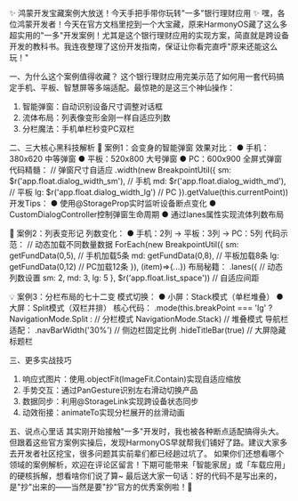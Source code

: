 ✨ 鸿蒙开发宝藏案例大放送！今天手把手带你玩转"一多"银行理财应用 ✨
嘿，各位鸿蒙开发者！今天在官方文档里挖到一个大宝藏，原来HarmonyOS藏了这么多超实用的"一多"开发案例！尤其是这个银行理财应用的实现方案，简直就是跨设备开发的教科书。我连夜整理了这份开发指南，保证让你看完直呼"原来还能这么玩！"

一、为什么这个案例值得收藏？
这个银行理财应用完美示范了如何用一套代码搞定手机、平板、智慧屏等多端适配。最惊艳的是这三个神仙操作：
1. 智能弹窗：自动识别设备尺寸调整对话框
2. 流体布局：列表像变形金刚一样自适应列数
3. 分栏魔法：手机单栏秒变PC双栏

二、三大核心黑科技解析
🎯 案例1：会变身的智能弹窗
效果对比：
● 手机：380x620 中等弹窗
● 平板：520x800 大号弹窗
● PC：600x900 全屏式弹窗
代码精髓：
// 弹窗尺寸自适应
.width(new BreakpointUtil({
  sm: $r('app.float.dialog_width_sm'),  // 手机
  md: $r('app.float.dialog_width_md'),  // 平板
  lg: $r('app.float.dialog_width_lg')   // PC
}).getValue(this.currentPoint))
开发Tips：
● 使用@StorageProp实时监听设备断点变化
● CustomDialogController控制弹窗生命周期
● 通过lanes属性实现流体列数布局

🌟 案例2：列表变形记
列数变化：
● 手机：2列 → 平板：3列 → PC：5列
代码示范：
// 动态加载不同数量数据
ForEach(new BreakpointUtil({
  sm: getFundData(0,5),    // 手机加载5条
  md: getFundData(0,8),    // 平板加载8条
  lg: getFundData(0,12)    // PC加载12条
}), (item)=>{...})
布局秘籍：
.lanes({  // 动态列数设置
  sm: 2,
  md: 3,
  lg: 5
}, $r('app.float.list_space'))  // 自适应间距

💡 案例3：分栏布局的七十二变
模式切换：
● 小屏：Stack模式（单栏堆叠）
● 大屏：Split模式（双栏并排）
核心代码：
.mode(this.breakPoint === 'lg' ? 
  NavigationMode.Split :  // 分栏模式
  NavigationMode.Stack)  // 堆叠模式
导航栏适配：
.navBarWidth('30%')  // 侧边栏固定比例
.hideTitleBar(true)  // 大屏隐藏标题栏

三、更多实战技巧
1. 响应式图片：使用<Image>.objectFit(ImageFit.Contain)实现自适应缩放
2. 手势交互：通过PanGesture识别左右滑动切换产品
3. 数据同步：利用@StorageLink实现跨设备状态同步
4. 动效衔接：animateTo实现分栏展开的丝滑动画

五、说点心里话
其实刚开始接触"一多"开发时，我也被各种断点适配搞得头大。但跟着这些官方案例实操后，发现HarmonyOS早就帮我们铺好了路。建议大家多去开发者社区挖宝，很多问题其实前辈们都已经趟过坑了。
如果你们还想看哪个领域的案例解析，欢迎在评论区留言！下期可能带来「智能家居」或「车载应用」的硬核拆解，想看啥你们说了算~
最后送大家一句话：好的代码不是写出来的，是"抄"出来的——当然是要"抄"官方的优秀案例啦！🎉